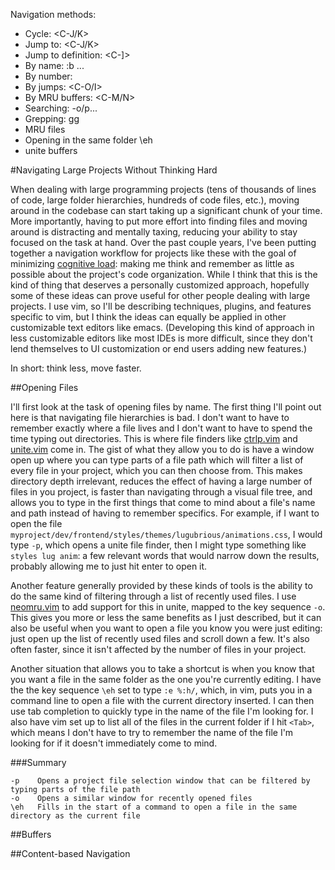Navigation methods:
- Cycle: <C-J/K>
- Jump to: <n><C-J/K>
- Jump to definition: <C-]>
- By name: :b ...
- By number: <n><C-6>
- By jumps: <C-O/I>
- By MRU buffers: <C-M/N>
- Searching: -o/p...
- Grepping: <Space>gg
- MRU files
- Opening in the same folder \eh
- unite buffers

#Navigating Large Projects Without Thinking Hard

When dealing with large programming projects (tens of thousands of lines of code, large folder hierarchies, hundreds of code files, etc.), moving around in the codebase can start taking up a significant chunk of your time. More importantly, having to put more effort into finding files and moving around is distracting and mentally taxing, reducing your ability to stay focused on the task at hand. Over the past couple years, I've been putting together a navigation workflow for projects like these with the goal of minimizing [cognitive load](TODO): making me think and remember as little as possible about the project's code organization. While I think that this is the kind of thing that deserves a personally customized approach, hopefully some of these ideas can prove useful for other people dealing with large projects. I use vim, so I'll be describing techniques, plugins, and features specific to vim, but I think the ideas can equally be applied in other customizable text editors like emacs. (Developing this kind of approach in less customizable editors like most IDEs is more difficult, since they don't lend themselves to UI customization or end users adding new features.)

In short: think less, move faster.

##Opening Files

I'll first look at the task of opening files by name. The first thing I'll point out here is that navigating file hierarchies is bad. I don't want to have to remember exactly where a file lives and I don't want to have to spend the time typing out directories. This is where file finders like [ctrlp.vim](https://github.com/ctrlpvim/ctrlp.vim) and [unite.vim](https://github.com/Shougo/unite.vim) come in. The gist of what they allow you to do is have a window open up where you can type parts of a file path which will filter a list of every file in your project, which you can then choose from. This makes directory depth irrelevant, reduces the effect of having a large number of files in you project, is faster than navigating through a visual file tree, and allows you to type in the first things that come to mind about a file's name and path instead of having to remember specifics. For example, if I want to open the file `myproject/dev/frontend/styles/themes/lugubrious/animations.css`, I would type `-p`, which opens a unite file finder, then I might type something like `styles lug anim`: a few relevant words that would narrow down the results, probably allowing me to just hit enter to open it.

Another feature generally provided by these kinds of tools is the ability to do the same kind of filtering through a list of recently used files. I use [neomru.vim](https://github.com/Shougo/neomru.vim) to add support for this in unite, mapped to the key sequence `-o`. This gives you more or less the same benefits as I just described, but it can also be useful when you want to open a file you know you were just editing: just open up the list of recently used files and scroll down a few. It's also often faster, since it isn't affected by the number of files in your project.

Another situation that allows you to take a shortcut is when you know that you want a file in the same folder as the one you're currently editing. I have the the key sequence `\eh` set to type `:e %:h/`, which, in vim, puts you in a command line to open a file with the current directory inserted. I can then use tab completion to quickly type in the name of the file I'm looking for. I also have vim set up to list all of the files in the current folder if I hit `<Tab>`, which means I don't have to try to remember the name of the file I'm looking for if it doesn't immediately come to mind.

###Summary

```
-p    Opens a project file selection window that can be filtered by typing parts of the file path
-o    Opens a similar window for recently opened files
\eh   Fills in the start of a command to open a file in the same directory as the current file
```

##Buffers

##Content-based Navigation
